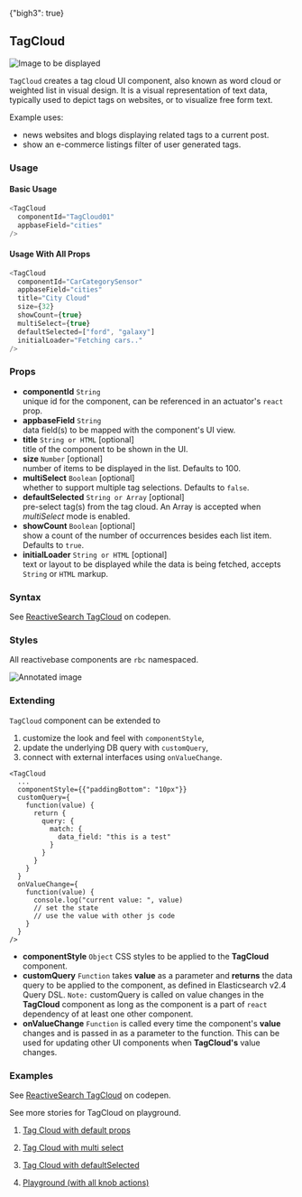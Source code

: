 {"bigh3": true}

## TagCloud

![Image to be displayed](https://i.imgur.com/cQgqeiv.png)

`TagCloud` creates a tag cloud UI component, also known as word cloud or weighted list in visual design. It is a visual representation of text data, typically used to depict tags on websites, or to visualize free form text.

Example uses:
* news websites and blogs displaying related tags to a current post.
* show an e-commerce listings filter of user generated tags.

### Usage

#### Basic Usage

```js
<TagCloud
  componentId="TagCloud01"
  appbaseField="cities"
/>
```

#### Usage With All Props

```js
<TagCloud
  componentId="CarCategorySensor"
  appbaseField="cities"
  title="City Cloud"
  size={32}
  showCount={true}
  multiSelect={true}
  defaultSelected=["ford", "galaxy"]
  initialLoader="Fetching cars.."
/>
```

### Props

- **componentId** `String`  
    unique id for the component, can be referenced in an actuator's `react` prop.
- **appbaseField** `String`  
    data field(s) to be mapped with the component's UI view.
- **title** `String or HTML` [optional]  
    title of the component to be shown in the UI.
- **size** `Number` [optional]  
    number of items to be displayed in the list. Defaults to 100.
- **multiSelect** `Boolean` [optional]  
    whether to support multiple tag selections. Defaults to `false`.
- **defaultSelected** `String or Array` [optional]  
    pre-select tag(s) from the tag cloud. An Array is accepted when *multiSelect* mode is enabled.
- **showCount** `Boolean` [optional]  
    show a count of the number of occurrences besides each list item. Defaults to `true`.
- **initialLoader** `String or HTML` [optional]  
    text or layout to be displayed while the data is being fetched, accepts `String` or `HTML` markup.

### Syntax

<p data-height="500" data-theme-id="light" data-slug-hash="pPPOXX" data-default-tab="js" data-user="sids-aquarius" data-embed-version="2" data-pen-title="ReactiveSearch TagCloud" class="codepen">See <a href="http://codepen.io/sids-aquarius/pen/pPPOXX/">ReactiveSearch TagCloud</a> on codepen.</p>
<script async src="https://production-assets.codepen.io/assets/embed/ei.js"></script>

### Styles

All reactivebase components are `rbc` namespaced.

![Annotated image](https://i.imgur.com/Lz0NTnd.png)

### Extending

`TagCloud` component can be extended to
1. customize the look and feel with `componentStyle`,
2. update the underlying DB query with `customQuery`,
3. connect with external interfaces using `onValueChange`.

```
<TagCloud
  ...
  componentStyle={{"paddingBottom": "10px"}}
  customQuery={
    function(value) {
      return {
        query: {
          match: {
            data_field: "this is a test"
          }
        }
      }
    }
  }
  onValueChange={
    function(value) {
      console.log("current value: ", value)
      // set the state
      // use the value with other js code
    }
  }
/>
```

- **componentStyle** `Object`
    CSS styles to be applied to the **TagCloud** component.
- **customQuery** `Function`
    takes **value** as a parameter and **returns** the data query to be applied to the component, as defined in Elasticsearch v2.4 Query DSL.
    `Note:` customQuery is called on value changes in the **TagCloud** component as long as the component is a part of `react` dependency of at least one other component.
- **onValueChange** `Function`
    is called every time the component's **value** changes and is passed in as a parameter to the function. This can be used for updating other UI components when **TagCloud's** value changes.

### Examples

<p data-height="500" data-theme-id="light" data-slug-hash="pPPOXX" data-default-tab="result" data-user="sids-aquarius" data-embed-version="2" data-pen-title="ReactiveSearch TagCloud" class="codepen">See <a href="http://codepen.io/sids-aquarius/pen/pPPOXX/">ReactiveSearch TagCloud</a> on codepen.</p>
<script async src="https://production-assets.codepen.io/assets/embed/ei.js"></script>

See more stories for TagCloud on playground.

1. [Tag Cloud with default props](../playground/?selectedKind=s%2FTagCloud&selectedStory=Basic&full=0&down=1&left=1&panelRight=0&downPanel=kadirahq%2Fstorybook-addon-knobs&filterBy=ReactiveSearch)

2. [Tag Cloud with multi select](../playground/?knob-multiSelect=true&selectedKind=s%2FTagCloud&selectedStory=With+multiSelect&full=0&down=1&left=1&panelRight=0&downPanel=kadirahq%2Fstorybook-addon-knobs&filterBy=ReactiveSearch)

3. [Tag Cloud with defaultSelected](../playground/?knob-defaultSelected=Auckland&selectedKind=s%2FTagCloud&selectedStory=With+defaultSelected&full=0&down=1&left=1&panelRight=0&downPanel=kadirahq%2Fstorybook-addon-knobs&filterBy=ReactiveSearch)

4. [Playground (with all knob actions)](../playground/?knob-multiSelect=true&knob-defaultSelected%5B0%5D=Auckland&knob-title=TagCloud%3A+City+Filter&knob-size=100&knob-showCount=true&selectedKind=s%2FTagCloud&selectedStory=Playground&full=0&down=1&left=1&panelRight=0&downPanel=kadirahq%2Fstorybook-addon-knobs&filterBy=ReactiveSearch)
